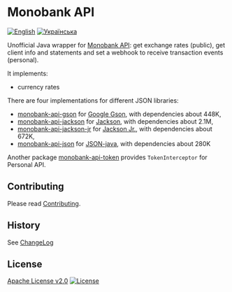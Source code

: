 # Monobank API

[![English](https://img.shields.io/badge/%F0%9F%93%84-English-blue)](readme.md)
[![Українська](https://img.shields.io/badge/%F0%9F%93%84-%D0%A3%D0%BA%D1%80%D0%B0%D1%97%D0%BD%D1%81%D1%8C%D0%BA%D0%BE%D1%8E-blue)](readme.uk.md)

Unofficial Java wrapper for [Monobank API][api]: get exchange rates (public),
get client info and statements and set a webhook to receive transaction
events (personal).

It implements:

-   currency rates

There are four implementations for different JSON libraries:

-   [monobank-api-gson](monobank-api-gson) for [Google Gson][gson], with dependencies about 448K,
-   [monobank-api-jackson](monobank-api-jackson) for [Jackson][jackson], with dependencies about 2.1M,
-   [monobank-api-jackson-jr](monobank-api-jackson-jr) for [Jackson Jr.][jackson-jr], with dependencies about 672K,
-   [monobank-api-json](monobank-api-json) for [JSON-java][json], with dependencies about 280K

Another package [monobank-api-token](monobank-api-token) provides `TokenInterceptor` for Personal API.

## Contributing

Please read [Contributing](contributing.md).

## History

See [ChangeLog](changelog.md)

## License

[Apache License v2.0](LICENSE)
[![License](https://img.shields.io/badge/license-Apache%202.0-blue.svg?style=flat)](http://www.apache.org/licenses/LICENSE-2.0.html)

[api]: https://api.monobank.ua/docs/ "Monobank API to get statements and account balances"
[gson]: https://github.com/google/gson "A Java serialization/deserialization library to convert Java Objects into JSON and back"
[jackson]: https://github.com/FasterXML/jackson "JSON for Java"
[jackson-jr]: https://github.com/FasterXML/jackson-jr "A compact alternative to full Jackson Databind component"
[json]: https://github.com/stleary/JSON-java "A reference implementation of a JSON package in Java"
